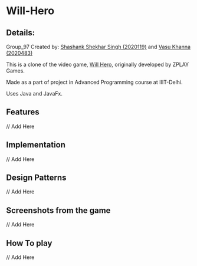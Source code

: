 # Will-Hero
 ## Details:
  Group_97
  Created by: [Shashank Shekhar Singh (2020119)](https://github.com/g-nerix) and [Vasu Khanna (2020483)](https://github.com/vasukhanna)

  This is a clone of the video game, [Will Hero](https://will-hero.fandom.com/wiki/Will_Hero_Wiki), originally developed by ZPLAY Games.

  Made as a part of project in Advanced Programming course at IIIT-Delhi.

  Uses Java and JavaFx.
  
## Features
// Add Here

## Implementation
// Add Here

## Design Patterns
// Add Here

## Screenshots from the game
// Add Here

## How To play
// Add Here
